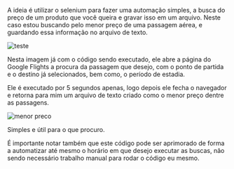 A ideia é utilizar o selenium para fazer uma automação simples, a busca do preço de um produto que você queira e gravar isso em um arquivo.
Neste caso estou buscando pelo menor preço de uma passagem aérea, e guardando essa informação no arquivo de texto.

![teste](https://github.com/user-attachments/assets/eac4c6d6-463e-4f24-a1e0-5e0bb23440d9)

Nesta imagem já com o código sendo executado, ele abre a página do Google Flights a procura da passagem que desejo, com o ponto de partida e o destino já selecionados, bem como, o período de estadia.

Ele é executado por 5 segundos apenas, logo depois ele fecha o navegador e retorna para mim um arquivo de texto criado como o menor preço dentre as passagens.

![menor preco](https://github.com/user-attachments/assets/9dd9843f-2d40-4d31-ab0f-777863217dc2)

Simples e útil para o que procuro.

É importante notar também que este código pode ser aprimorado de forma a automatizar até mesmo o horário em que desejo executar as buscas, não sendo necessário trabalho manual para rodar o código eu mesmo.
